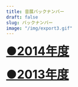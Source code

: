 ```yaml
---
title: 音展バックナンバー
draft: false
slug: バックナンバー
image: "/img/export3.gif"
---
```


<div onclick="obj=document.getElementById('open').style; obj.display=(obj.display=='none')?'block':'none';">
  <a style="cursor:pointer;"><font size="6"><u><b>●2014年度</b></u></font></a>
</div>
<div id="open" style="display:none;clear:both;">

  <br><a href="/pdf/14/top.pdf">・表紙</a>
  <br><br><a href="/pdf/14/schoolview.pdf">・校内疑似体験</a>
  <br><br><a href="/pdf/14/wilber.pdf">・ウィルバーフォース振り子</a>
  <br><br><a href="/pdf/14/tv.pdf">・テレビ石</a>
  <br><br><a href="/pdf/14/effect.pdf">・ギターエフェクターの作成(↓紹介PV)</a>
  <br><br><a href="/pdf/14/moze.pdf">・モーゼ効果と反磁性</a>
  <br><br><a href="/pdf/14/net.pdf">・ネット社会の安全性について</a>
  <br><br><a href="/pdf/14/black.pdf">・ブラックウォールと偏光板</a>
  <br><br><a href="/pdf/14/kikai.pdf">・機械と話せる日は来るのか</a>
  <br><br><a href="/pdf/14/ship.pdf">・船、橋、卵</a>
  <br><br><a href="/pdf/14/mycom.pdf">・マイコンボードとブレッドボードによる小学生でもできる簡単超多機能機械製作</a>
  <br><br><a href="/pdf/14/back.pdf">・あとがき</a>
  <br>
  <br>

  <div class="movie-wrap">
    <iframe width="854" height="480" src="https://www.youtube.com/embed/-7mifO-sgNA" frameborder="0" allow="autoplay; encrypted-media" allowfullscreen></iframe>
  </div>
  <br>

</div>
<br>




<div onclick="obj=document.getElementById('open2').style; obj.display=(obj.display=='none')?'block':'none';">
  <a style="cursor:pointer;"><font size="6"><u><b>●2013年度</b></u></font></a>
</div>
<div id="open2" style="display:none;clear:both;">

  <br><a href="/pdf/13/eatbite.pdf">・EAT&BITE</a>
  <br><br><a href="http://www.freem.ne.jp/win/game/5616"target="_blank">・EAT&BITE(ゲーム本体)をDL</a>
  <br><br><a href="/pdf/13/yama.pdf">・カオス理論(Chaos theory)</a>
  <br><br><a href="/pdf/13/sato.pdf">・データ圧縮について</a>
  <br><br><a href="/pdf/13/bunko.pdf">・製作費０円！お手軽分光器</a>
  <br><br><a href="/pdf/13/sunadokei.pdf">・水の中の砂時計</a>
  <br><br><a href="/pdf/13/tatumaki.pdf">・竜巻発生装置</a>
  </div>
  <br><br>

</div>
